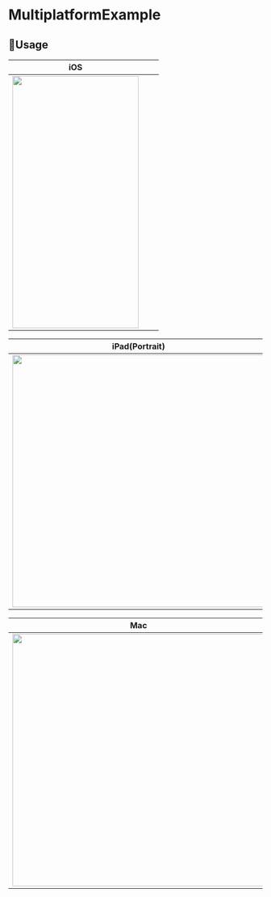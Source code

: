 # MultiplatformExample

## 🌈Usage

| iOS                                                        |                                                       |                                           |
| ------------------------------------------------------------ | ------------------------------------------------------------ | ------------------------------------------------------------ |
| <img src="https://user-images.githubusercontent.com/57349859/203569889-16032980-6524-4f89-ab56-c5665bc3562c.png" height="500px" width="250px"> |




| iPad(Portrait)                                                         | iPad(Landscape)                                                  |  |
| ------------------------------------------------------------ | ------------------------------------------------------------ | ------------------------------------------------------------ |
| <img src="https://user-images.githubusercontent.com/57349859/203570296-cc1093f2-f359-4d4d-81f6-dd52197be148.png" height="500px"> | <img src="https://user-images.githubusercontent.com/57349859/203570534-9389f045-47f1-4a1a-ad5a-572d142a98ca.png" height="500px"> |


| Mac                                                       |                                                       |                                           |
| ------------------------------------------------------------ | ------------------------------------------------------------ | ------------------------------------------------------------ |
| <img src="https://user-images.githubusercontent.com/57349859/203570626-172d347c-4531-40e1-b94d-e4d84a470032.png" height="500px"> |
